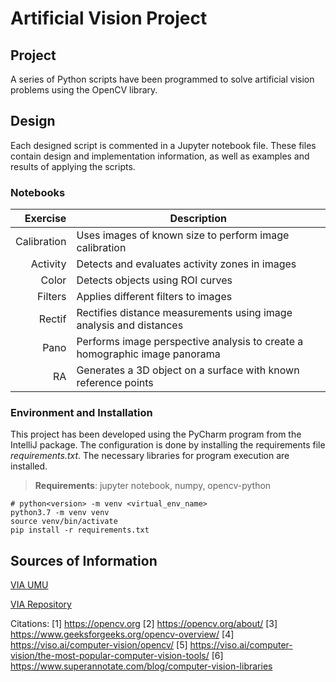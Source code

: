# Artificial Vision Project

## Project

A series of Python scripts have been programmed to solve artificial vision problems using the OpenCV library.

## Design

Each designed script is commented in a Jupyter notebook file. These files contain design and implementation information, as well as examples and results of applying the scripts.

### Notebooks

| Exercise | Description |
|---:|---|
| Calibration | Uses images of known size to perform image calibration |
| Activity | Detects and evaluates activity zones in images |
| Color | Detects objects using ROI curves |
| Filters | Applies different filters to images |
| Rectif | Rectifies distance measurements using image analysis and distances |
| Pano | Performs image perspective analysis to create a homographic image panorama |
| RA | Generates a 3D object on a surface with known reference points |

### Environment and Installation

This project has been developed using the PyCharm program from the IntelliJ package. The configuration is done by installing the requirements file _requirements.txt_. The necessary libraries for program execution are installed.

> **Requirements**: jupyter notebook, numpy, opencv-python

```shell
# python<version> -m venv <virtual_env_name>
python3.7 -m venv venv
source venv/bin/activate
pip install -r requirements.txt
```

## Sources of Information

[VIA UMU](https://dis.um.es/profesores/alberto/vision.html)

[VIA Repository](https://github.com/albertoruiz/umucv)

Citations:
[1] https://opencv.org
[2] https://opencv.org/about/
[3] https://www.geeksforgeeks.org/opencv-overview/
[4] https://viso.ai/computer-vision/opencv/
[5] https://viso.ai/computer-vision/the-most-popular-computer-vision-tools/
[6] https://www.superannotate.com/blog/computer-vision-libraries
